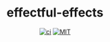 <div align="center">

# effectful-effects

[![ci](http://img.shields.io/github/actions/workflow/status/tbidne/effectful-effects/ci.yaml?branch=main)](https://github.com/tbidne/monad-effects/actions/workflows/ci.yaml)
[![MIT](https://img.shields.io/github/license/tbidne/effectful-effects?color=blue)](https://opensource.org/licenses/MIT)

</div>